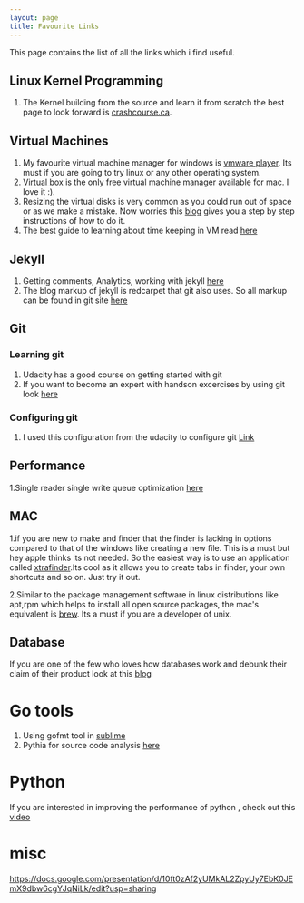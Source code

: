```yaml
---
layout: page
title: Favourite Links
---
```

This page contains the list of all the links which i find useful.

## Linux Kernel Programming

1. The Kernel building from the source  and learn it from scratch the best page to look forward is [crashcourse.ca](http://www.crashcourse.ca/introduction-linux-kernel-programming/lesson-1-building-and-running-new-linux-kernel). 

## Virtual Machines

1. My favourite virtual machine manager for windows is [vmware player](http://www.vmware.com/products/player). Its must if you are going to try linux or any other operating system.
2. [Virtual box](https://www.virtualbox.org/) is the only free virtual machine manager available for mac. I love it :).
3. Resizing the virtual disks is very common as you could run out of space or as we make a mistake. Now worries this [blog](http://trivialproof.blogspot.ca/2011/01/resizing-virtualbox-virtual-hard-disk.html) gives you a step by step instructions of how to do it.
4. The best guide to learning about time keeping in VM read [here](http://www.vmware.com/files/pdf/Timekeeping-In-VirtualMachines.pdf)

## Jekyll

1. Getting comments, Analytics,  working with jekyll [here](http://joshualande.com/jekyll-github-pages-poole/)
2. The blog markup of jekyll is redcarpet that git also uses. So all markup can be found in git site [here](https://help.github.com/articles/github-flavored-markdown/)

## Git 

### Learning git
1. Udacity has a good course on getting started with git 
2. If you want to become an expert with handson excercises by using git look [here]()


### Configuring git
1. I used this configuration from the udacity to configure git [Link](https://www.udacity.com/course/viewer#!/c-ud775/l-2980038599/m-3341718587)

## Performance 

1.Single reader single write queue optimization [here](https://skillsmatter.com/skillscasts/6163-high-performance-single-producer-single-consumer-in-memory-queue)

## MAC

1.if you are new to make and finder that the finder is lacking in options compared to that of the windows like creating a new file. This is a must but hey apple thinks its not needed. So the easiest way is to use an application called [xtrafinder](http://www.trankynam.com/xtrafinder/).Its cool as it allows you to create tabs in finder, your own shortcuts and so on. Just  try it out.

2.Similar to the package management software in linux distributions like apt,rpm which helps to install all open source packages, the mac's equivalent is [brew](http://brew.sh/). Its a must if you are a developer of unix.

## Database

If you are one of the few who loves how databases work and debunk their claim of their product look at this [blog](https://aphyr.com/)


# Go tools

1. Using gofmt tool in [sublime](http://blog.campoy.cat/2013/12/integrating-goimports-with-gosublime-on.html)
2. Pythia for source code analysis [here](https://github.com/fzipp/pythia) 

# Python

If you are interested in improving the performance of python , check out this [video](https://www.youtube.com/watch?t=2909&v=OSGv2VnC0go)

# misc
https://docs.google.com/presentation/d/10ft0zAf2yUMkAL2ZpyUy7EbK0JEmX9dbw6cgYJqNiLk/edit?usp=sharing
